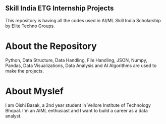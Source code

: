 ## Skill India ETG Internship Projects
This repository is having all the codes used in AI/ML Skill India Scholarship by Elite Techno Groups.

# About the Repository
Python, Data Structure, Data Handling, File Handling, JSON, Numpy, Pandas, Data Visualizations, Data Analysis and AI Algorithms are used to make the projects.

# About Myslef
I am Oishi Basak, a 2nd year student in Vellore Institute of Technology Bhopal. I'm an AIML enthusiast and I want to build a career as a data analyst.
